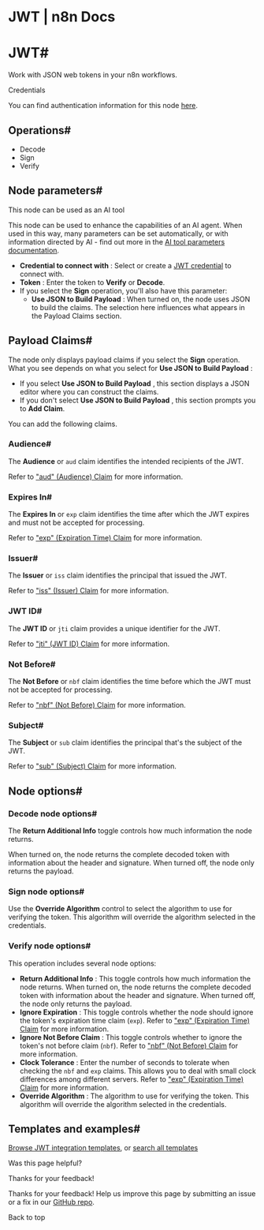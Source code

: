 # JWT | n8n Docs

[ ](https://github.com/n8n-io/n8n-docs/edit/main/docs/integrations/builtin/core-nodes/n8n-nodes-base.jwt.md "Edit this page")

# JWT#

Work with JSON web tokens in your n8n workflows.

Credentials

You can find authentication information for this node [here](../../credentials/jwt/).

## Operations#

  * Decode
  * Sign
  * Verify

## Node parameters#

This node can be used as an AI tool

This node can be used to enhance the capabilities of an AI agent. When used in this way, many parameters can be set automatically, or with information directed by AI - find out more in the [AI tool parameters documentation](../../../../advanced-ai/examples/using-the-fromai-function/).

  * **Credential to connect with** : Select or create a [JWT credential](../../credentials/jwt/) to connect with.
  * **Token** : Enter the token to **Verify** or **Decode**.
  * If you select the **Sign** operation, you'll also have this parameter:
    * **Use JSON to Build Payload** : When turned on, the node uses JSON to build the claims. The selection here influences what appears in the Payload Claims section.

## Payload Claims#

The node only displays payload claims if you select the **Sign** operation. What you see depends on what you select for **Use JSON to Build Payload** :

  * If you select **Use JSON to Build Payload** , this section displays a JSON editor where you can construct the claims.
  * If you don't select **Use JSON to Build Payload** , this section prompts you to **Add Claim**.

You can add the following claims.

### Audience#

The **Audience** or `aud` claim identifies the intended recipients of the JWT.

Refer to ["aud" (Audience) Claim](https://datatracker.ietf.org/doc/html/rfc7519#section-4.1.3) for more information.

### Expires In#

The **Expires In** or `exp` claim identifies the time after which the JWT expires and must not be accepted for processing.

Refer to ["exp" (Expiration Time) Claim](https://datatracker.ietf.org/doc/html/rfc7519#section-4.1.4) for more information.

### Issuer#

The **Issuer** or `iss` claim identifies the principal that issued the JWT.

Refer to ["iss" (Issuer) Claim](https://datatracker.ietf.org/doc/html/rfc7519#section-4.1.1) for more information.

### JWT ID#

The **JWT ID** or `jti` claim provides a unique identifier for the JWT.

Refer to ["jti" (JWT ID) Claim](https://datatracker.ietf.org/doc/html/rfc7519#section-4.1.7) for more information.

### Not Before#

The **Not Before** or `nbf` claim identifies the time before which the JWT must not be accepted for processing.

Refer to ["nbf" (Not Before) Claim](https://datatracker.ietf.org/doc/html/rfc7519#section-4.1.5) for more information.

### Subject#

The **Subject** or `sub` claim identifies the principal that's the subject of the JWT.

Refer to ["sub" (Subject) Claim](https://datatracker.ietf.org/doc/html/rfc7519#section-4.1.2) for more information.

## Node options#

### Decode node options#

The **Return Additional Info** toggle controls how much information the node returns.

When turned on, the node returns the complete decoded token with information about the header and signature. When turned off, the node only returns the payload.

### Sign node options#

Use the **Override Algorithm** control to select the algorithm to use for verifying the token. This algorithm will override the algorithm selected in the credentials.

### Verify node options#

This operation includes several node options:

  * **Return Additional Info** : This toggle controls how much information the node returns. When turned on, the node returns the complete decoded token with information about the header and signature. When turned off, the node only returns the payload.
  * **Ignore Expiration** : This toggle controls whether the node should ignore the token's expiration time claim (`exp`). Refer to ["exp" (Expiration Time) Claim](https://datatracker.ietf.org/doc/html/rfc7519#section-4.1.4) for more information.
  * **Ignore Not Before Claim** : This toggle controls whether to ignore the token's not before claim (`nbf`). Refer to ["nbf" (Not Before) Claim](https://datatracker.ietf.org/doc/html/rfc7519#section-4.1.5) for more information.
  * **Clock Tolerance** : Enter the number of seconds to tolerate when checking the `nbf` and `exp` claims. This allows you to deal with small clock differences among different servers. Refer to ["exp" (Expiration Time) Claim](https://datatracker.ietf.org/doc/html/rfc7519#section-4.1.4) for more information.
  * **Override Algorithm** : The algorithm to use for verifying the token. This algorithm will override the algorithm selected in the credentials.

## Templates and examples#

[Browse JWT integration templates](https://n8n.io/integrations/jwt/), or [search all templates](https://n8n.io/workflows/)

Was this page helpful? 

Thanks for your feedback! 

Thanks for your feedback! Help us improve this page by submitting an issue or a fix in our [GitHub repo](https://github.com/n8n-io/n8n-docs). 

Back to top